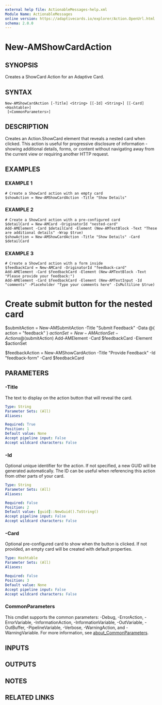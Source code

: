 ```yaml
---
external help file: ActionableMessages-help.xml
Module Name: ActionableMessages
online version: https://adaptivecards.io/explorer/Action.OpenUrl.html
schema: 2.0.0
---
```


# New-AMShowCardAction

## SYNOPSIS

Creates a ShowCard Action for an Adaptive Card.

## SYNTAX

```
New-AMShowCardAction [-Title] <String> [[-Id] <String>] [[-Card] <Hashtable>]
 [<CommonParameters>]
```

## DESCRIPTION

Creates an Action.ShowCard element that reveals a nested card when clicked.
This action is useful for progressive disclosure of information - showing additional
details, forms, or content without navigating away from the current view or requiring
another HTTP request.

## EXAMPLES

### EXAMPLE 1

```
# Create a ShowCard action with an empty card
$showAction = New-AMShowCardAction -Title "Show Details"
```

### EXAMPLE 2

```
# Create a ShowCard action with a pre-configured card
$detailCard = New-AMCard -OriginatorId "nested-card"
Add-AMElement -Card $detailCard -Element (New-AMTextBlock -Text "These are additional details" -Wrap $true)
$showAction = New-AMShowCardAction -Title "Show Details" -Card $detailCard
```

### EXAMPLE 3

```
# Create a ShowCard action with a form inside
$feedbackCard = New-AMCard -OriginatorId "feedback-card"
Add-AMElement -Card $feedbackCard -Element (New-AMTextBlock -Text "Please provide your feedback:")
Add-AMElement -Card $feedbackCard -Element (New-AMTextInput -Id "comments" -Placeholder "Type your comments here" -IsMultiline $true)
```

# Create submit button for the nested card

$submitAction = New-AMSubmitAction -Title "Submit Feedback" -Data @{ action = "feedback" }
$actionSet = New-AMActionSet -Actions @($submitAction)
Add-AMElement -Card $feedbackCard -Element $actionSet

$feedbackAction = New-AMShowCardAction -Title "Provide Feedback" -Id "feedback-form" -Card $feedbackCard

## PARAMETERS

### -Title

The text to display on the action button that will reveal the card.

```yaml
Type: String
Parameter Sets: (All)
Aliases:

Required: True
Position: 1
Default value: None
Accept pipeline input: False
Accept wildcard characters: False
```

### -Id

Optional unique identifier for the action.
If not specified, a new GUID will be
generated automatically.
The ID can be useful when referencing this action from
other parts of your card.

```yaml
Type: String
Parameter Sets: (All)
Aliases:

Required: False
Position: 2
Default value: [guid]::NewGuid().ToString()
Accept pipeline input: False
Accept wildcard characters: False
```

### -Card

Optional pre-configured card to show when the button is clicked.
If not provided,
an empty card will be created with default properties.

```yaml
Type: Hashtable
Parameter Sets: (All)
Aliases:

Required: False
Position: 3
Default value: None
Accept pipeline input: False
Accept wildcard characters: False
```

### CommonParameters

This cmdlet supports the common parameters: -Debug, -ErrorAction, -ErrorVariable, -InformationAction, -InformationVariable, -OutVariable, -OutBuffer, -PipelineVariable, -Verbose, -WarningAction, and -WarningVariable. For more information, see [about_CommonParameters](http://go.microsoft.com/fwlink/?LinkID=113216).

## INPUTS

## OUTPUTS

## NOTES

## RELATED LINKS
